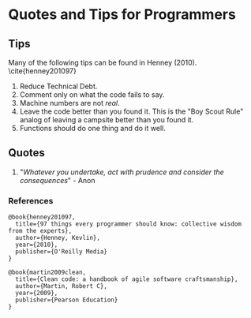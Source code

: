 # Quotes and Tips for Programmers


## Tips

Many of the following tips can be found in Henney (2010). \cite{henney201097}

1. Reduce Technical Debt.
2. Comment only on what the code fails to say.
3. Machine numbers are not _real_.
4. Leave the code better than you found it.  This is the "Boy Scout Rule" analog of leaving  a campsite better than you found it.
5. Functions should do one thing and do it well.

## Quotes

1. "_Whatever you undertake, act with prudence and consider the consequences_" - Anon


### References

```
@book{henney201097,
  title={97 things every programmer should know: collective wisdom from the experts},
  author={Henney, Kevlin},
  year={2010},
  publisher={O'Reilly Media}
}

@book{martin2009clean,
  title={Clean code: a handbook of agile software craftsmanship},
  author={Martin, Robert C},
  year={2009},
  publisher={Pearson Education}
}
```

